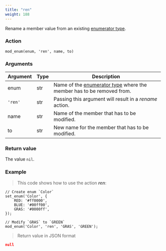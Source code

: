 ```yaml
---
title: "ren"
weight: 188
---
```


Rename a member value from an existing [enumerator type](../../../data-types/enum).


### Action

`mod_enum(enum, 'ren', name, to)`

### Arguments

Argument | Type | Description
-------- | ---- | -----------
enum | str | Name of the [enumerator type](../../../data-types/enum) where the member has to be removed from.
`'ren'` | str | Passing this argument will result in a *rename* action.
name | str | Name of the member that has to be modified.
to | str | New name for the member that has to be modified.

### Return value

The value `nil`.

### Example

> This code shows how to use the action ***ren***:

```thingsdb,json_response
// Create enum `Color`
set_enum('Color', {
    RED: '#ff0000',
    BLUE: '#00ff00',
    GRAS: '#0000ff',
});

// Modify `GRAS` to `GREEN`
mod_enum('Color', 'ren', 'GRAS', 'GREEN');
```

> Return value in JSON format

```json
null
```
